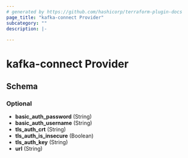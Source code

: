 ```yaml
---
# generated by https://github.com/hashicorp/terraform-plugin-docs
page_title: "kafka-connect Provider"
subcategory: ""
description: |-
  
---
```


# kafka-connect Provider





<!-- schema generated by tfplugindocs -->
## Schema

### Optional

- **basic_auth_password** (String)
- **basic_auth_username** (String)
- **tls_auth_crt** (String)
- **tls_auth_is_insecure** (Boolean)
- **tls_auth_key** (String)
- **url** (String)
